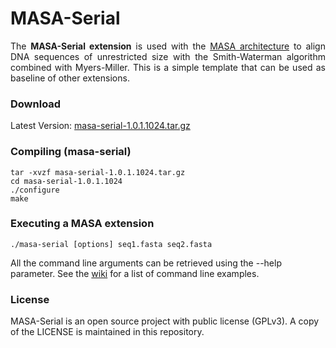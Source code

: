 # MASA-Serial
<p align="justify">
The <b>MASA-Serial extension</b> is used with the <a href="https://github.com/edanssandes/MASA-Core">MASA architecture</a> to align DNA sequences of unrestricted size with the Smith-Waterman algorithm combined with Myers-Miller. 
This is a simple template that can be used as baseline of other extensions.
</p>

### Download

Latest Version: [masa-serial-1.0.1.1024.tar.gz](releases/masa-serial-1.0.1.1024.tar.gz?raw=true)

### Compiling (masa-serial)

```
tar -xvzf masa-serial-1.0.1.1024.tar.gz
cd masa-serial-1.0.1.1024
./configure
make
```


### Executing a MASA extension

```
./masa-serial [options] seq1.fasta seq2.fasta
```
All the command line arguments can be retrieved using the --help parameter. See the [wiki](https://github.com/edanssandes/MASA-Core/wiki/Command-line-examples) for a list of command line examples.


### License

MASA-Serial is an open source project with public license (GPLv3). A copy of the LICENSE is maintained in this repository.
